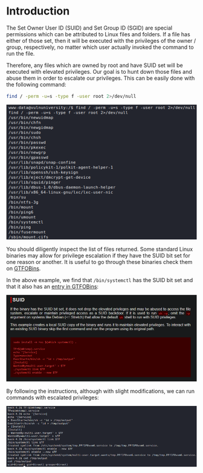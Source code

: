 # Introduction
The Set Owner User ID (SUID) and Set Group ID (SGID) are special permissions which can be attributed to Linux files and folders. If a file has either of those set, then it will be executed with the privileges of the owner / group, respectively, no matter which user actually invoked the command to run the file. 

Therefore, any files which are owned by root and have SUID set will be executed with elevated privileges. Our goal is to hunt down those files and abuse them in order to escalate our privileges. This can be easily done with the following command:

```bash
find / -perm -u=s -type f -user root 2>/dev/null
```

![](Resources/Images/Abusing%20SUID%20&%20SGID%20Binaries/Finding%20SUID%20Binaries.png)

You should diligently inspect the list of files returned. Some standard Linux binaries may allow for privilege escalation if they have the SUID bit set for one reason or another. It is useful to go through these binaries check them on [GTFOBins](https://gtfobins.github.io/).

 In the above example, we find that `/bin/systemctl` has the SUID bit set and that it also has an [entry in GTFOBins](https://gtfobins.github.io/gtfobins/systemctl/#suid):

![](Resources/Images/Abusing%20SUID%20&%20SGID%20Binaries/Systemctl%20GTFOBins.png)

By following the instructions, although with slight modifications, we can run commands with escalated privileges:

![](Resources/Images/Abusing%20SUID%20&%20SGID%20Binaries/Systemctl%20Escalated%20Privileges.png)

